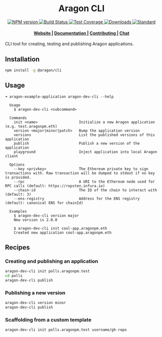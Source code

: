 <h1 align="center">Aragon CLI</h1>

<div align="center">
  <!-- NPM version -->
  <a href="https://npmjs.org/package/@aragon/cli">
    <img src="https://img.shields.io/npm/v/@aragon/cli.svg?style=flat-square"
      alt="NPM version" />
  </a>
  <!-- Build Status -->
  <a href="https://travis-ci.org/aragon/aragon-dev-cli">
    <img src="https://img.shields.io/travis/aragon/aragon-dev-cli/master.svg?style=flat-square"
      alt="Build Status" />
  </a>
  <!-- Test Coverage -->
  <a href="https://coveralls.io/github/aragon/aragon-dev-cli">
    <img src="https://img.shields.io/coveralls/aragon/aragon-dev-cli.svg?style=flat-square"
      alt="Test Coverage" />
  </a>
  <!-- Downloads -->
  <a href="https://npmjs.org/package/@aragon/cli">
    <img src="https://img.shields.io/npm/dm/@aragon/cli.svg?style=flat-square"
      alt="Downloads" />
  </a>
  <!-- Standard -->
  <a href="https://standardjs.com">
    <img src="https://img.shields.io/badge/code%20style-standard-brightgreen.svg?style=flat-square"
      alt="Standard" />
  </a>
</div>

<div align="center">
  <h4>
    <a href="https://aragon.one">
      Website
    </a>
    <span> | </span>
    <a href="https://github.com/aragon/aragon-dev-cli/tree/master/docs">
      Documentation
    </a>
    <span> | </span>
    <a href="https://github.com/aragon/aragon-dev-cli/blob/master/.github/CONTRIBUTING.md">
      Contributing
    </a>
    <span> | </span>
    <a href="https://aragon.chat">
      Chat
    </a>
  </h4>
</div>

CLI tool for creating, testing and publishing Aragon applications.

## Installation

```bash
npm install -g @aragon/cli
```

## Usage

```
➜ aragon-example-application aragon-dev-cli --help

  Usage
    $ aragon-dev-cli <subcommand>

  Commands
    init <name>                   Initialize a new Aragon application (e.g. test.aragonpm.eth)
    version <major|minor|patch>   Bump the application version
    versions                      List the published versions of this application
    publish                       Publish a new version of the application
    playground                    Inject application into local Aragon client

  Options
    --key <privkey>               The Ethereum private key to sign transactions with. Raw transaction will be dumped to stdout if no key is provided.
    --rpc                         A URI to the Ethereum node used for RPC calls (default: https://ropsten.infura.io)
    --chain-id                    The ID of the chain to interact with (default: 3)
    --ens-registry                Address for the ENS registry (default: canonical ENS for chainId)

  Examples
    $ aragon-dev-cli version major
    New version is 2.0.0

    $ aragon-dev-cli init cool-app.aragonpm.eth
    Created new application cool-app.aragonpm.eth
```

## Recipes

### Creating and publishing an application

```bash
aragon-dev-cli init polls.aragonpm.test
cd polls
aragon-dev-cli publish
```

### Publishing a new version

```bash
aragon-dev-cli version minor
aragon-dev-cli publish
```

### Scaffolding from a custom template

```bash
aragon-dev-cli init polls.aragonpm.test username/gh-repo
```
